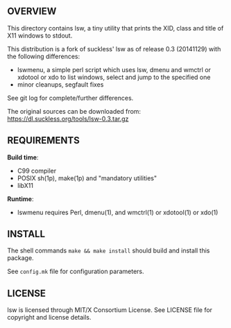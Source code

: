 OVERVIEW
--------
This directory contains lsw, a tiny utility that prints the XID,
class and title of X11 windows to stdout.

This distribution is a fork of suckless' lsw as of release 0.3
(20141129) with the following differences:
- lswmenu, a simple perl script which uses lsw, dmenu and wmctrl
  or xdotool or xdo to list windows, select and jump to the
  specified one
- minor cleanups, segfault fixes

See git log for complete/further differences.

The original sources can be downloaded from:
https://dl.suckless.org/tools/lsw-0.3.tar.gz


REQUIREMENTS
------------
**Build time**:
- C99 compiler
- POSIX sh(1p), make(1p) and "mandatory utilities"
- libX11

**Runtime**:
- lswmenu requires Perl, dmenu(1), and wmctrl(1) or xdotool(1)
  or xdo(1)

INSTALL
-------
The shell commands `make && make install` should build and
install this package.

See `config.mk` file for configuration parameters.


LICENSE
-------
lsw is licensed through MIT/X Consortium License.
See LICENSE file for copyright and license details.

